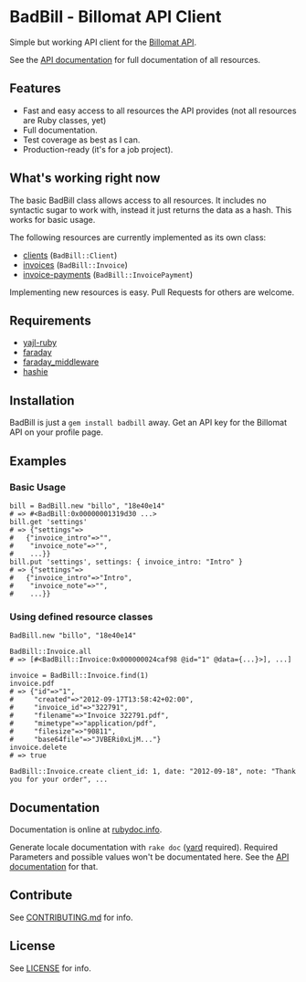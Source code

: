 BadBill - Billomat API Client
===================

Simple but working API client for the [Billomat API][apidocu].

See the [API documentation][apidocu] for full documentation of all resources.

## Features

* Fast and easy access to all resources the API provides
  (not all resources are Ruby classes, yet)
* Full documentation.
* Test coverage as best as I can.
* Production-ready (it's for a job project).

## What's working right now

The basic BadBill class allows access to all resources. It includes no syntactic sugar to work with, instead it just returns the data as a hash. This works for basic usage.

The following resources are currently implemented as its own class:

* [clients](http://www.billomat.com/en/api/clients/) (`BadBill::Client`)
* [invoices](http://www.billomat.com/en/api/invoices/) (`BadBill::Invoice`)
* [invoice-payments](http://www.billomat.com/en/api/invoices/payments/) (`BadBill::InvoicePayment`)

Implementing new resources is easy. Pull Requests for others are welcome.

## Requirements

* [yajl-ruby](https://github.com/brianmario/yajl-ruby)
* [faraday](https://github.com/technoweenie/faraday)
* [faraday_middleware](https://github.com/pengwynn/faraday_middleware)
* [hashie](https://github.com/intridea/hashie)

## Installation

BadBill is just a `gem install badbill` away. Get an API key for the Billomat API on your profile page.

## Examples

### Basic Usage

    bill = BadBill.new "billo", "18e40e14"
    # => #<BadBill:0x00000001319d30 ...>
    bill.get 'settings'
    # => {"settings"=>
    #   {"invoice_intro"=>"",
    #    "invoice_note"=>"",
    #    ...}}
    bill.put 'settings', settings: { invoice_intro: "Intro" }
    # => {"settings"=>
    #   {"invoice_intro"=>"Intro",
    #    "invoice_note"=>"",
    #    ...}}

### Using defined resource classes

    BadBill.new "billo", "18e40e14"

    BadBill::Invoice.all
    # => [#<BadBill::Invoice:0x000000024caf98 @id="1" @data={...}>], ...]

    invoice = BadBill::Invoice.find(1)
    invoice.pdf
    # => {"id"=>"1",
    #     "created"=>"2012-09-17T13:58:42+02:00",
    #     "invoice_id"=>"322791",
    #     "filename"=>"Invoice 322791.pdf",
    #     "mimetype"=>"application/pdf",
    #     "filesize"=>"90811",
    #     "base64file"=>"JVBERi0xLjM..."}
    invoice.delete
    # => true

    BadBill::Invoice.create client_id: 1, date: "2012-09-18", note: "Thank you for your order", ...

## Documentation

Documentation is online at [rubydoc.info](http://rubydoc.info/github/badboy/badbill/master/frames).

Generate locale documentation with `rake doc` ([yard](http://yardoc.org/) required).
Required Parameters and possible values won't be documentated here. See the [API documentation][apidocu] for that.

## Contribute

See [CONTRIBUTING.md](/badboy/badbill/blob/master/CONTRIBUTING.md) for info.

## License

See [LICENSE](/badboy/badbill/blob/master/LICENSE) for info.

[apidocu]: http://www.billomat.com/en/api/
